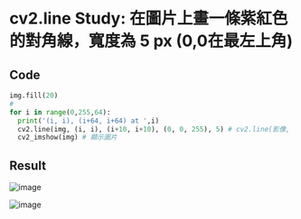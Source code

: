 # cv2.line Study: 在圖片上畫一條紫紅色的對角線，寬度為 5 px (0,0在最左上角)

## Code
````python
img.fill(20)
# 
for i in range(0,255,64):
  print('(i, i), (i+64, i+64) at ',i)
  cv2.line(img, (i, i), (i+10, i+10), (0, 0, 255), 5) # cv2.line(影像, 開始座標, 結束座標, 顏色, 線條寬度)
  cv2_imshow(img) # 顯示圖片
````

## Result

![image](https://user-images.githubusercontent.com/89304181/139643527-e4410e48-98a2-4162-a9e9-6efe59bd12d3.png)

![image](https://user-images.githubusercontent.com/89304181/139643572-80a58a4f-ac9d-4022-9963-3f6e56a4e796.png)

